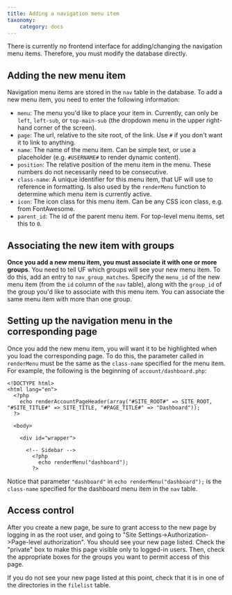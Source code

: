 ```yaml
---
title: Adding a navigation menu item
taxonomy:
    category: docs
---
```


There is currently no frontend interface for adding/changing the navigation menu items.  Therefore, you must modify the database directly.

## Adding the new menu item

Navigation menu items are stored in the `nav` table in the database.  To add a new menu item, you need to enter the following information:

- `menu`: The menu you'd like to place your item in.  Currently, can only be `left`, `left-sub`, or `top-main-sub` (the dropdown menu in the upper right-hand corner of the screen).
- `page`: The url, relative to the site root, of the link.  Use `#` if you don't want it to link to anything.
- `name`: The name of the menu item.  Can be simple text, or use a placeholder (e.g. `#USERNAME#` to render dynamic content).
- `position`: The relative position of the menu item in the menu.  These numbers do not necessarily need to be consecutive.
- `class-name`: A unique identifier for this menu item, that UF will use to reference in formatting.  Is also used by the `renderMenu` function to determine which menu item is currently active.
- `icon`: The icon class for this menu item.  Can be any CSS icon class, e.g. from FontAwesome.
- `parent_id`: The id of the parent menu item.  For top-level menu items, set this to `0`.

## Associating the new item with groups

__Once you add a new menu item, you must associate it with one or more groups__.  You need to tell UF which groups will see your new menu item.  To do this, add an entry to `nav_group_matches`.  Specify the `menu_id` of the new menu item (from the `id` column of the `nav` table), along with the `group_id` of the group you'd like to associate with this menu item.  You can associate the same menu item with more than one group.

## Setting up the navigation menu in the corresponding page
Once you add the new menu item, you will want it to be highlighted when you load the corresponding page.  To do this, the parameter called in `renderMenu` must be the same as the `class-name` specified for the menu item.  For example, the following is the beginning of `account/dashboard.php`:

```
<!DOCTYPE html>
<html lang="en">
  <?php
    echo renderAccountPageHeader(array("#SITE_ROOT#" => SITE_ROOT, "#SITE_TITLE#" => SITE_TITLE, "#PAGE_TITLE#" => "Dashboard"));
  ?>

  <body>

    <div id="wrapper">

      <!-- Sidebar -->
        <?php
          echo renderMenu("dashboard");
        ?>
```
Notice that parameter `"dashboard"` in `echo renderMenu("dashboard");` is the `class-name` specified for the dashboard menu item in the `nav` table.

## Access control

After you create a new page, be sure to grant access to the new page by logging in as the root user, and going to "Site Settings->Authorization->Page-level authorization".  You should see your new page listed.  Check the "private" box to make this page visible only to logged-in users.  Then, check the appropriate boxes for the groups you want to permit access of this page.

If you do not see your new page listed at this point, check that it is in one of the directories in the `filelist` table.
